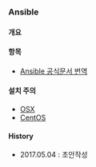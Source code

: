 ### Ansible

#### 개요

#### 항목
- [Ansible 공식문서 번역](https://github.com/juneyoung/DEV-INFOS/blob/master/Ansible/translation/README.md)

#### 설치 주의
- [OSX]()
- [CentOS]()

#### History
- 2017.05.04 : 초안작성
